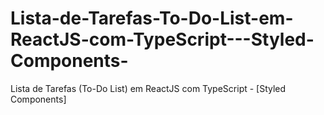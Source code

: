 # Lista-de-Tarefas-To-Do-List-em-ReactJS-com-TypeScript---Styled-Components-
Lista de Tarefas (To-Do List) em ReactJS com TypeScript - [Styled Components]
